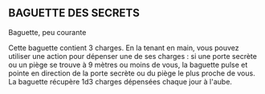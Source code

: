 ## BAGUETTE DES SECRETS

Baguette, peu courante

Cette baguette contient 3 charges. En la tenant en main, vous
pouvez utiliser une action pour dépenser une de ses charges :
si une porte secrète ou un piège se trouve à 9 mètres ou
moins de vous, la baguette pulse et pointe en direction de la
porte secrète ou du piège le plus proche de vous. La baguette
récupère 1d3 charges dépensées chaque jour à l'aube.
